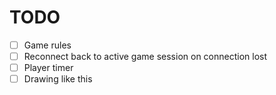 # TODO
- [ ] Game rules
- [ ] Reconnect back to active game session on connection lost
- [ ] Player timer
- [ ] Drawing like this 
